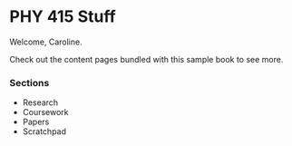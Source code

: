 # PHY 415 Stuff

Welcome, Caroline. 


Check out the content pages bundled with this sample book to see more.


### Sections 
- Research 
- Coursework 
- Papers
- Scratchpad

   
